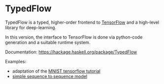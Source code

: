 # TypedFlow

TypedFlow is a typed, higher-order frontend to
[TensorFlow](http://www.tensorflow.org) and a high-level library for
deep-learning.

In this version, the interface to TensorFlow is done via python-code
generation and a suitable runtime system.

Documentation: https://hackage.haskell.org/package/TypedFlow

Examples:
 - adaptation of the [MNIST tensorflow tutorial](examples/MNIST)
 - [simple sequence to sequence model](examples/seq2seq)
